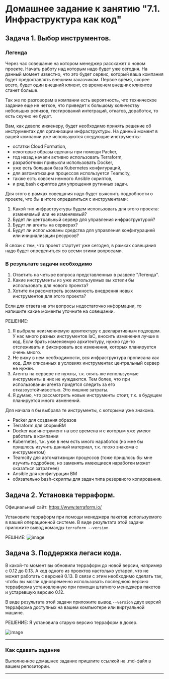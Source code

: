 # Домашнее задание к занятию "7.1. Инфраструктура как код"

## Задача 1. Выбор инструментов. 
 
### Легенда
 
Через час совещание на котором менеджер расскажет о новом проекте. Начать работу над которым надо 
будет уже сегодня. 
На данный момент известно, что это будет сервис, который ваша компания будет предоставлять внешним заказчикам.
Первое время, скорее всего, будет один внешний клиент, со временем внешних клиентов станет больше.

Так же по разговорам в компании есть вероятность, что техническое задание еще не четкое, что приведет к большому
количеству небольших релизов, тестирований интеграций, откатов, доработок, то есть скучно не будет.  
   
Вам, как девопс инженеру, будет необходимо принять решение об инструментах для организации инфраструктуры.
На данный момент в вашей компании уже используются следующие инструменты: 
- остатки Сloud Formation, 
- некоторые образы сделаны при помощи Packer,
- год назад начали активно использовать Terraform, 
- разработчики привыкли использовать Docker, 
- уже есть большая база Kubernetes конфигураций, 
- для автоматизации процессов используется Teamcity, 
- также есть совсем немного Ansible скриптов, 
- и ряд bash скриптов для упрощения рутинных задач.  

Для этого в рамках совещания надо будет выяснить подробности о проекте, что бы в итоге определиться с инструментами:

1. Какой тип инфраструктуры будем использовать для этого проекта: изменяемый или не изменяемый?
1. Будет ли центральный сервер для управления инфраструктурой?
1. Будут ли агенты на серверах?
1. Будут ли использованы средства для управления конфигурацией или инициализации ресурсов? 
 
В связи с тем, что проект стартует уже сегодня, в рамках совещания надо будет определиться со всеми этими вопросами.

### В результате задачи необходимо

1. Ответить на четыре вопроса представленных в разделе "Легенда". 
1. Какие инструменты из уже используемых вы хотели бы использовать для нового проекта? 
1. Хотите ли рассмотреть возможность внедрения новых инструментов для этого проекта? 

Если для ответа на эти вопросы недостаточно информации, то напишите какие моменты уточните на совещании.

РЕШЕНИЕ:

1. Я выбрала неизменяемую архитектуру с декларативным подходом. У нас много разных инструментов IaC, вносить изменения лучше в код.  Если брать изменяемую архитектуру, нужно где-то отслеживать и фиксировать все изменения, которых планируется очень много. 
2. Не вижу в нем необходимости, вся инфраструктура прописана как код. Для описанных в условиях инструментах центральный сервер не нужен.
3. Агенты на сервере не нужны, т.к. опять же используемые инструменты в них не нуждаются. Тем более, что при использовании агента придется следить за его отказоустойчивостью. Это лишние затраты.
4. Я думаю, что рассмотреть новые инструменты стоит, т.к. в будущем планируется много изменений.

Для начала я бы выбрала те инструменты, с которыми уже знакома.
- Packer для создания образов
- Terraform для сборкиВМ
- Docker как инструмент на все времена и с которым уже умеют работать в компании
- Kubernetes, т.к. уже в нем есть много наработок (но мне бы пришлось изучить данный материал, т.к. плохо знакома с инструментом)
- Teamcity для автоматизиции процессов (тоже пришлось бы мне изучить подробнее, но заменять имеющиеся наработки может оказаться затратнее)
- Ansible для конфигурации ВМ
- обязательно bash-скрипты для задач типа резервного копирования.

## Задача 2. Установка терраформ. 

Официальный сайт: https://www.terraform.io/

Установите терраформ при помощи менеджера пакетов используемого в вашей операционной системе.
В виде результата этой задачи приложите вывод команды `terraform --version`.

РЕШНИЕ:
![image](https://user-images.githubusercontent.com/91233405/174036521-3f1a45b4-03ff-4880-bb72-5eb5aa7f8dc7.png)



## Задача 3. Поддержка легаси кода. 

В какой-то момент вы обновили терраформ до новой версии, например с 0.12 до 0.13. 
А код одного из проектов настолько устарел, что не может работать с версией 0.13. 
В связи с этим необходимо сделать так, чтобы вы могли одновременно использовать последнюю версию терраформа установленную при помощи
штатного менеджера пакетов и устаревшую версию 0.12. 

В виде результата этой задачи приложите вывод `--version` двух версий терраформа доступных на вашем компьютере 
или виртуальной машине.

РЕШЕНИЕ:
Я установила старую версию терраформ в докер.

![image](https://user-images.githubusercontent.com/91233405/174041647-904eb12e-719e-4927-8549-add034bd4586.png)


---

### Как cдавать задание

Выполненное домашнее задание пришлите ссылкой на .md-файл в вашем репозитории.

---
